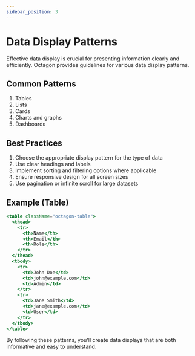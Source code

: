 ```yaml
---
sidebar_position: 3
---
```


# Data Display Patterns

Effective data display is crucial for presenting information clearly and efficiently. Octagon provides guidelines for various data display patterns.

## Common Patterns

1. Tables
2. Lists
3. Cards
4. Charts and graphs
5. Dashboards

## Best Practices

1. Choose the appropriate display pattern for the type of data
2. Use clear headings and labels
3. Implement sorting and filtering options where applicable
4. Ensure responsive design for all screen sizes
5. Use pagination or infinite scroll for large datasets

## Example (Table)

```jsx
<table className="octagon-table">
  <thead>
    <tr>
      <th>Name</th>
      <th>Email</th>
      <th>Role</th>
    </tr>
  </thead>
  <tbody>
    <tr>
      <td>John Doe</td>
      <td>john@example.com</td>
      <td>Admin</td>
    </tr>
    <tr>
      <td>Jane Smith</td>
      <td>jane@example.com</td>
      <td>User</td>
    </tr>
  </tbody>
</table>
```

By following these patterns, you'll create data displays that are both informative and easy to understand.